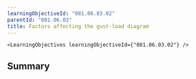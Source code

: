 ```yaml
---
learningObjectiveId: "081.06.03.02"
parentId: "081.06.03"
title: Factors affecting the gust-load diagram
---
```


```tsx eval
<LearningObjectives learningObjectiveId={"081.06.03.02"} />
```

## Summary
